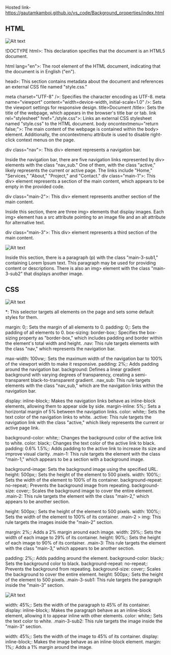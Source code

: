 Hosted link- https://gautamkamboj.github.io/vs_code/Background_properties/index.html

## HTML

![Alt text](image.png)

!DOCTYPE html>: This declaration specifies that the document is an HTML5 document.

html lang="en">: The root element of the HTML document, indicating that the document is in English ("en").

head>: This section contains metadata about the document and references an external CSS file named "style.css."

meta charset="UTF-8" />: Specifies the character encoding as UTF-8.
meta name="viewport" content="width=device-width, initial-scale=1.0" />: Sets the viewport settings for responsive design.
title>Document /title>: Sets the title of the webpage, which appears in the browser's title bar or tab.
link rel="stylesheet" href="./style.css">: Links an external CSS stylesheet named "style.css" to the HTML document.
body oncontextmenu="return false;">: The main content of the webpage is contained within the body> element. Additionally, the oncontextmenu attribute is used to disable right-click context menus on the page.

div class="nav">: This div> element represents a navigation bar.

Inside the navigation bar, there are five navigation links represented by div> elements with the class "nav_sub." One of them, with the class "active," likely represents the current or active page. The links include "Home," "Services," "About," "Project," and "Contact."
div class="main-1">: This div> element represents a section of the main content, which appears to be empty in the provided code.

div class="main-2">: This div> element represents another section of the main content.

Inside this section, there are three img> elements that display images. Each img> element has a src attribute pointing to an image file and an alt attribute for alternative text.

div class="main-3">: This div> element represents a third section of the main content.

![Alt text](image-1.png)

Inside this section, there is a paragraph (p) with the class "main-3-sub1," containing Lorem Ipsum text. This paragraph may be used for providing content or descriptions.
There is also an img> element with the class "main-3-sub2" that displays another image.

## CSS

![Alt text](image-2.png)

*: This selector targets all elements on the page and sets some default styles for them.

margin: 0;: Sets the margin of all elements to 0.
padding: 0;: Sets the padding of all elements to 0.
box-sizing: border-box;: Specifies the box-sizing property as "border-box," which includes padding and border within the element's total width and height.
.nav: This rule targets elements with the class "nav," which represents the navigation bar.

max-width: 100vw;: Sets the maximum width of the navigation bar to 100% of the viewport width to make it responsive.
padding: 2%;: Adds padding around the navigation bar.
background: Defines a linear gradient background with varying degrees of transparency, creating a semi-transparent black-to-transparent gradient.
.nav_sub: This rule targets elements with the class "nav_sub," which are the navigation links within the navigation bar.

display: inline-block;: Makes the navigation links behave as inline-block elements, allowing them to appear side by side.
margin-inline: 5%;: Sets a horizontal margin of 5% between the navigation links.
color: white;: Sets the text color of the navigation links to white.
.active: This rule targets the navigation link with the class "active," which likely represents the current or active page link.

background-color: white;: Changes the background color of the active link to white.
color: black;: Changes the text color of the active link to black.
padding: 0.6% 1.5%;: Adds padding to the active link to increase its size and improve visual clarity.
.main-1: This rule targets the element with the class "main-1," which appears to be a section with a background image.

background-image: Sets the background image using the specified URL.
height: 500px;: Sets the height of the element to 500 pixels.
width: 100%;: Sets the width of the element to 100% of its container.
background-repeat: no-repeat;: Prevents the background image from repeating.
background-size: cover;: Scales the background image to cover the entire element.
.main-2: This rule targets the element with the class "main-2," which appears to be another section.

height: 500px;: Sets the height of the element to 500 pixels.
width: 100%;: Sets the width of the element to 100% of its container.
.main-2 > img: This rule targets the images inside the "main-2" section.

margin: 2%;: Adds a 2% margin around each image.
width: 29%;: Sets the width of each image to 29% of its container.
height: 90%;: Sets the height of each image to 90% of its container.
.main-3: This rule targets the element with the class "main-3," which appears to be another section.

padding: 2%;: Adds padding around the element.
background-color: black;: Sets the background color to black.
background-repeat: no-repeat;: Prevents the background from repeating.
background-size: cover;: Scales the background to cover the entire element.
height: 500px;: Sets the height of the element to 500 pixels.
.main-3-sub1: This rule targets the paragraph inside the "main-3" section.

![Alt text](image-3.png)

width: 45%;: Sets the width of the paragraph to 45% of its container.
display: inline-block;: Makes the paragraph behave as an inline-block element, allowing it to appear inline with other elements.
color: white;: Sets the text color to white.
.main-3-sub2: This rule targets the image inside the "main-3" section.

width: 45%;: Sets the width of the image to 45% of its container.
display: inline-block;: Makes the image behave as an inline-block element.
margin: 1%;: Adds a 1% margin around the image.